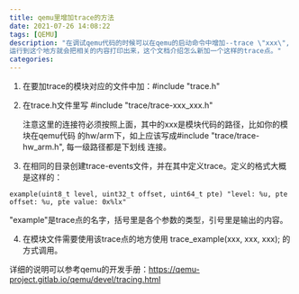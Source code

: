 ```yaml
---
title: qemu里增加trace的方法
date: 2021-07-26 14:08:22
tags: [QEMU]
description: "在调试qemu代码的时候可以在qemu的启动命令中增加--trace \"xxx\", 这样qemu代码
运行到这个地方就会把相关的内容打印出来，这个文档介绍怎么新加一个这样的trace点。"
categories:
---
```


1. 在要加trace的模块对应的文件中加：#include "trace.h"

2. 在trace.h文件里写 #include "trace/trace-xxx_xxx.h"
    
   注意这里的连接符必须按照上面，其中的xxx是模块代码的路径，比如你的模块在qemu代码
   的hw/arm下，如上应该写成#include "trace/trace-hw_arm.h", 每一级路径都是下划线
   连接。

3. 在相同的目录创建trace-events文件，并在其中定义trace。定义的格式大概是这样的：
```
example(uint8_t level, uint32_t offset, uint64_t pte) "level: %u, pte offset: %u, pte value: 0x%lx"
```
   "example"是trace点的名字，括号里是各个参数的类型，引号里是输出的内容。

4. 在模块文件需要使用该trace点的地方使用 trace_example(xxx, xxx, xxx); 的方式调用。

详细的说明可以参考qemu的开发手册：https://qemu-project.gitlab.io/qemu/devel/tracing.html
